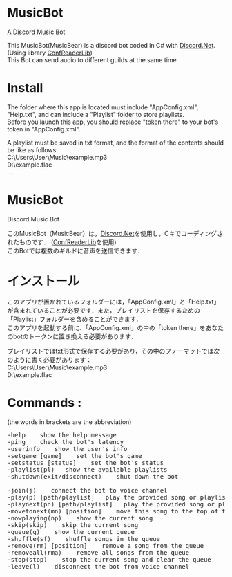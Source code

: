 # MusicBot
A Discord Music Bot

This MusicBot(MusicBear) is a discord bot coded in C# with [Discord.Net](https://github.com/discord-net/Discord.Net).
(Using library [ConfReaderLib](https://github.com/MisakiBear/ConfReaderLib))  
This Bot can send audio to different guilds at the same time.  

# Install
The folder where this app is located must include "AppConfig.xml", "Help.txt", and can include a "Playlist" folder to store playlists.   
Before you launch this app, you should replace "token there" to your bot's token in "AppConfig.xml".  

A playlist must be saved in txt format, and the format of the contents should be like as follows:  
C:\Users\User\Music\example.mp3  
D:\example.flac  
...  

# MusicBot
Discord Music Bot

このMusicBot（MusicBear）は，[Discord.Net](https://github.com/discord-net/Discord.Net)を使用し，C＃でコーディングされたものです．
([ConfReaderLib](https://github.com/MisakiBear/ConfReaderLib)を使用)  
このBotでは複数のギルドに音声を送信できます．  

# インストール
このアプリが置かれているフォルダーには，「AppConfig.xml」と「Help.txt」が含まれていることが必要です．また，プレイリストを保存するための「Playlist」フォルダーを含めることができます．  
このアプリを起動する前に、「AppConfig.xml」の中の「token there」をあなたのbotのトークンに置き換える必要があります．  

プレイリストではtxt形式で保存する必要があり，その中のフォーマットでは次のように書く必要があります：  
C:\Users\User\Music\example.mp3  
D:\example.flac  

# Commands :
(the words in brackets are the abbreviation)  
  
<pre>
-help    show the help message  
-ping    check the bot's latency  
-userinfo    show the user's info  
-setgame [game]    set the bot's game  
-setstatus [status]    set the bot's status  
-playlist(pl)   show the available playlists  
-shutdown(exit/disconnect)    shut down the bot  

-join(j)    connect the bot to voice channel  
-play(p) [path/playlist]   play the provided song or playlist  
-playnext(pn) [path/playlist]   play the provided song or playlist next  
-movetonext(mn) [position]    move this song to the top of the queue  
-nowplaying(np)    show the current song  
-skip(skip)    skip the current song  
-queue(q)    show the current queue  
-shuffle(sf)    shuffle songs in the queue  
-remove(rm) [position]    remove a song from the queue  
-removeall(rma)    remove all songs from the queue  
-stop(stop)    stop the current song and clear the queue  
-leave(l)    disconnect the bot from voice channel  
<pre>
